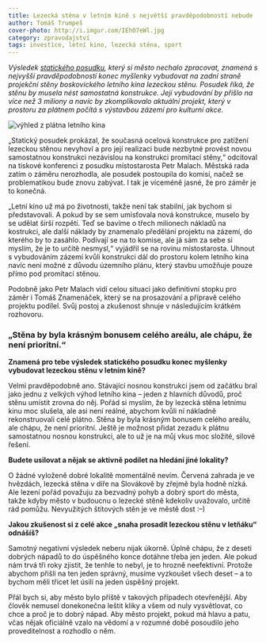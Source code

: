 ```yaml
---
title: Lezecká stěna v letním kině s největší pravděpodobností nebude
author: Tomáš Trumpeš
cover-photo: http://i.imgur.com/IEhO7eWl.jpg
category: zpravodajství
tags: investice, letní kino, lezecká stěna, sport
---
```


*Výsledek [statického posudku](http://data.ohlasy.info/statika-stena.pdf), který si město nechalo zpracovat, znamená s nejvyšší pravděpodobností konec myšlenky vybudovat na zadní straně projekční stěny boskovického letního kina lezeckou stěnu. Posudek říká, že stěnu by musela nést samostatná konstrukce. Její vybudování by přišlo na více než 3 miliony a navíc by zkomplikovalo aktuální projekt, který v prostoru za plátnem počítá s výstavbou zázemí pro kulturní akce.*

<img src="http://i.imgur.com/IEhO7eW.jpg" alt="výhled z plátna letního kina" class="img-responsive img-popup" data-author="Tomáš Znamenáček">

„Statický posudek prokázal, že současná ocelová konstrukce pro zatížení lezeckou stěnou nevyhoví a pro její realizaci bude nezbytné provést novou samostatnou konstrukci nezávislou na konstrukci promítací stěny,“ odcitoval na tiskové konferenci z posudku místostarosta Petr Malach. Městská rada zatím o záměru nerozhodla, ale posudek postoupila do komisí, načež se problematikou bude znovu zabývat. I tak je víceméně jasné, že pro záměr je to konečná.

„Letní kino už má po životnosti, takže není tak stabilní, jak bychom si představovali. A pokud by se sem umisťovala nová konstrukce, muselo by se udělat širší rozpětí. Teď se bavíme o třech milionech nákladů na kostrukci, ale další náklady by znamenalo předělání projektu na zázemí, do kterého by to zasáhlo. Podívají se na to komise, ale já sám za sebe si myslím, že je to určitě nesmysl,“ vyjádřil se na rovinu místostarosta. Uhnout s vybudováním zázemí kvůli konstrukci dál do prostoru kolem letního kina navíc není možné z důvodu územního plánu, který stavbu umožňuje pouze přímo pod promítací stěnou.

Podobně jako Petr Malach vidí celou situaci jako definitivní stopku pro záměr i Tomáš Znamenáček, který se na prosazování a přípravě celého projektu podílel. Svůj postoj a zkušenost shnuje v následujícím krátkém rozhovoru.

### „Stěna by byla krásným bonusem celého areálu, ale chápu, že není prioritní.“

**Znamená pro tebe výsledek statického posudku konec myšlenky vybudovat lezeckou stěnu v letním kině?**

Velmi pravděpodobně ano. Stávající nosnou konstrukci jsem od začátku bral jako jednu z velkých výhod letního kina – jeden z hlavních důvodů, proč stěnu umístit zrovna do něj. Pořád si myslím, že by lezecká stěna letnímu kinu moc slušela, ale asi není reálné, abychom kvůli ní nákladně rekonstruovali celé plátno. Stěna by byla krásným bonusem celého areálu, ale chápu, že není prioritní. Ještě je možnost přidat zezadu k plátnu samostatnou nosnou konstrukci, ale to už je na můj vkus moc složité, silové řešení.

**Budete usilovat a nějak se aktivně podílet na hledání jiné lokality?**

O žádné vyloženě dobré lokalitě momentálně nevím. Červená zahrada je ve hvězdách, lezecká stěna v díře na Slovákově by zřejmě byla hodně nízká. Ale lezení pořád považuju za bezvadný pohyb a dobrý sport do města, takže kdyby město v budoucnu o lezecké stěně kdekoliv uvažovalo, určitě rád pomůžu. Nevyužitých štítových stěn je ve městě dost :–)

**Jakou zkušenost si z celé akce „snaha prosadit lezeckou stěnu v letňáku“ odnášíš?**

Samotný negativní výsledek neberu nijak úkorně. Úplně chápu, že z deseti dobrých nápadů to do úspěšného konce dotáhne třeba jen jeden. Ale pokud nám trvá tři roky zjistit, že tenhle to nebyl, je to hrozně neefektivní. Protože abychom přišli na ten jeden správný, musíme vyzkoušet všech deset – a to bychom měli třicet let úsilí na jeden úspěšný projekt.

Přál bych si, aby město bylo příště v takových případech otevřenější. Aby člověk nemusel donekonečna leštit kliky a všem od nuly vysvětlovat, co chce a proč je to dobrý nápad. Aby město projekt, pokud má hlavu a patu, včas nějak oficiálně vzalo na vědomí a v rozumné době posoudilo jeho proveditelnost a rozhodlo o něm.